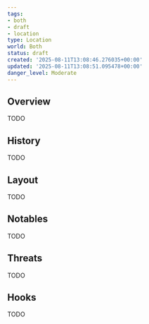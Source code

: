 ```yaml
---
tags:
- both
- draft
- location
type: Location
world: Both
status: draft
created: '2025-08-11T13:08:46.276035+00:00'
updated: '2025-08-11T13:08:51.095478+00:00'
danger_level: Moderate
---
```



## Overview

TODO
## History

TODO
## Layout

TODO
## Notables

TODO
## Threats

TODO
## Hooks

TODO

